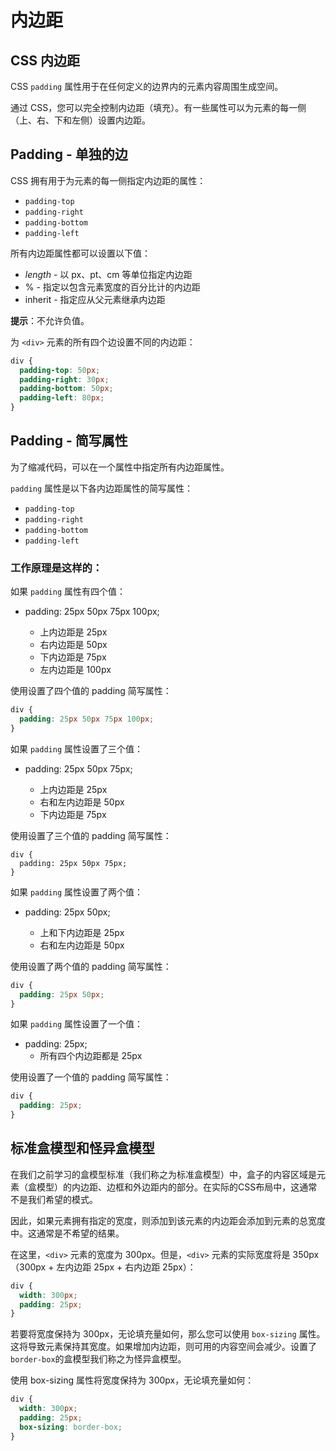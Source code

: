 # 内边距

## CSS 内边距

CSS `padding` 属性用于在任何定义的边界内的元素内容周围生成空间。

通过 CSS，您可以完全控制内边距（填充）。有一些属性可以为元素的每一侧（上、右、下和左侧）设置内边距。

## Padding - 单独的边

CSS 拥有用于为元素的每一侧指定内边距的属性：

- `padding-top`
- `padding-right`
- `padding-bottom`
- `padding-left`

所有内边距属性都可以设置以下值：

- *length* - 以 px、pt、cm 等单位指定内边距
- % - 指定以包含元素宽度的百分比计的内边距
- inherit - 指定应从父元素继承内边距

**提示**：不允许负值。

为 `<div>` 元素的所有四个边设置不同的内边距：

```css
div {
  padding-top: 50px;
  padding-right: 30px;
  padding-bottom: 50px;
  padding-left: 80px;
}
```

## Padding - 简写属性

为了缩减代码，可以在一个属性中指定所有内边距属性。

`padding` 属性是以下各内边距属性的简写属性：

- `padding-top`
- `padding-right`
- `padding-bottom`
- `padding-left`

### 工作原理是这样的：

如果 `padding` 属性有四个值：

- padding: 25px 50px 75px 100px;

  * 上内边距是 25px

  - 右内边距是 50px
  - 下内边距是 75px
  - 左内边距是 100px


使用设置了四个值的 padding 简写属性：

```css
div {
  padding: 25px 50px 75px 100px;
}
```

如果 `padding` 属性设置了三个值：

- padding: 25px 50px 75px;

  * 上内边距是 25px

  - 右和左内边距是 50px
  - 下内边距是 75px


使用设置了三个值的 padding 简写属性：

```
div {
  padding: 25px 50px 75px;
}
```

如果 `padding` 属性设置了两个值：

- padding: 25px 50px;

  * 上和下内边距是 25px

  - 右和左内边距是 50px


使用设置了两个值的 padding 简写属性：

```css
div {
  padding: 25px 50px;
}
```

如果 `padding` 属性设置了一个值：

- padding: 25px;
  * 所有四个内边距都是 25px


使用设置了一个值的 padding 简写属性：

```css
div {
  padding: 25px;
}
```

## 标准盒模型和怪异盒模型

在我们之前学习的盒模型标准（我们称之为标准盒模型）中，盒子的内容区域是元素（盒模型）的内边距、边框和外边距内的部分。在实际的CSS布局中，这通常不是我们希望的模式。

因此，如果元素拥有指定的宽度，则添加到该元素的内边距会添加到元素的总宽度中。这通常是不希望的结果。

在这里，`<div>` 元素的宽度为 300px。但是，`<div>` 元素的实际宽度将是 350px（300px + 左内边距 25px + 右内边距 25px）：

```css
div {
  width: 300px;
  padding: 25px;
}
```

若要将宽度保持为 300px，无论填充量如何，那么您可以使用 `box-sizing` 属性。这将导致元素保持其宽度。如果增加内边距，则可用的内容空间会减少。设置了`border-box`的盒模型我们称之为怪异盒模型。

使用 box-sizing 属性将宽度保持为 300px，无论填充量如何：

```css
div {
  width: 300px;
  padding: 25px;
  box-sizing: border-box;
}
```